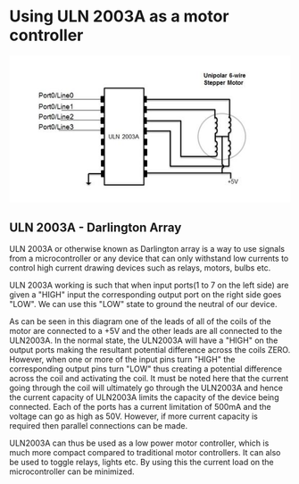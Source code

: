 # Using ULN 2003A as a motor controller

![Using ULN 2003A as a stepper motor controller](assets/ULN2003AMotorController-8ee22.png)

## ULN 2003A - Darlington Array
ULN 2003A or otherwise known as Darlington array is a way to use signals from a microcontroller or any device that can only withstand low currents to control high current drawing devices such as relays, motors, bulbs etc.

ULN 2003A working is such that when input ports(1 to 7 on the left side) are given a "HIGH" input the corresponding output port on the right side goes "LOW". We can use this "LOW" state to ground the neutral of our device.

As can be seen in this diagram one of the leads of all of the coils of the motor are connected to a +5V and the other leads are all connected to the ULN2003A. In the normal state, the ULN2003A will have a "HIGH" on the output ports making the resultant potential difference across the coils ZERO. However, when one or more of the input pins turn "HIGH" the corresponding output pins turn "LOW" thus creating a potential difference across the coil and activating the coil. It must be noted here that the current going through the coil will ultimately go through the ULN2003A and hence the current capacity of ULN2003A limits the capacity of the device being connected. Each of the ports has a current limitation of 500mA and the voltage can go as high as 50V. However, if more current capacity is required then parallel connections can be made.

ULN2003A can thus be used as a low power motor controller, which is much more compact compared to traditional motor controllers. It can also be used to toggle relays, lights etc. By using this the current load on the microcontroller can be minimized. 
